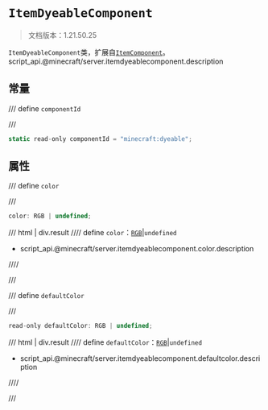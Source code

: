 # `ItemDyeableComponent`

> 文档版本：1.21.50.25

`ItemDyeableComponent`类，扩展自[`ItemComponent`](./itemcomponent.md)。script_api.@minecraft/server.itemdyeablecomponent.description

## 常量

/// define
`componentId`


///

```js
static read-only componentId = "minecraft:dyeable";
```


## 属性

/// define
`color`


///

```js
color: RGB | undefined;
```

/// html | div.result
//// define
`color`：[`RGB`](./rgb.md)|`undefined`

- script_api.@minecraft/server.itemdyeablecomponent.color.description


////

///


/// define
`defaultColor`


///

```js
read-only defaultColor: RGB | undefined;
```

/// html | div.result
//// define
`defaultColor`：[`RGB`](./rgb.md)|`undefined`

- script_api.@minecraft/server.itemdyeablecomponent.defaultcolor.description


////

///


